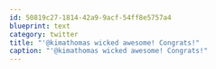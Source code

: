 ```yaml
---
id: 50819c27-1814-42a9-9acf-54ff8e5757a4
blueprint: text
category: twitter
title: "'@kimathomas wicked awesome! Congrats!"
caption: "'@kimathomas wicked awesome! Congrats!"
---
```

